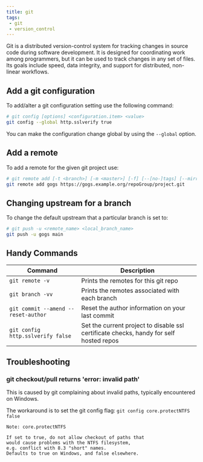 ```yaml
---
title: git
tags:
 - git
 - version_control
--- 
```


Git  is a distributed version-control system for tracking changes in source code during software development. It is designed for coordinating work among programmers, but it can be used to track changes in any set of files. Its goals include speed, data integrity, and support for distributed, non-linear workflows.
<!--more-->
## Add a git configuration

To add/alter a git configuration setting use the following command:

```sh
# git config [options] <configuration.item> <value>
git config --global http.sslverify true
```

You can make the configuration change global by using the `--global` option.

## Add a remote

To add a remote for the given git project use:

```sh
# git remote add [-t <branch>] [-m <master>] [-f] [--[no-]tags] [--mirror=(fetch|push)] <name> <url>
git remote add gogs https://gogs.example.org/repoGroup/project.git
```

## Changing upstream for a branch

To change the default upstream that a particular branch is set to:

```sh
# git push -u <remote_name> <local_branch_name>
git push -u gogs main
```

## Handy Commands

| Command                             | Description                                      |
| ----------------------------------- | ------------------------------------------------ |
| `git remote -v`                     | Prints the remotes for this git repo             |
| `git branch -vv`                    | Prints the remotes associated with each branch   |
| `git commit --amend --reset-author` | Reset the author information on your last commit |
| `git config http.sslverify false` | Set the current project to disable ssl certificate checks, handy for self hosted repos | 

## Troubleshooting

### git checkout/pull returns 'error: invalid path'

This is caused by git complaining about invalid paths, typically encountered on Windows.

The workaround is to set the git config flag: `git config core.protectNTFS false`

    Note: core.protectNTFS

    If set to true, do not allow checkout of paths that
    would cause problems with the NTFS filesystem, 
    e.g. conflict with 8.3 "short" names.
    Defaults to true on Windows, and false elsewhere.
